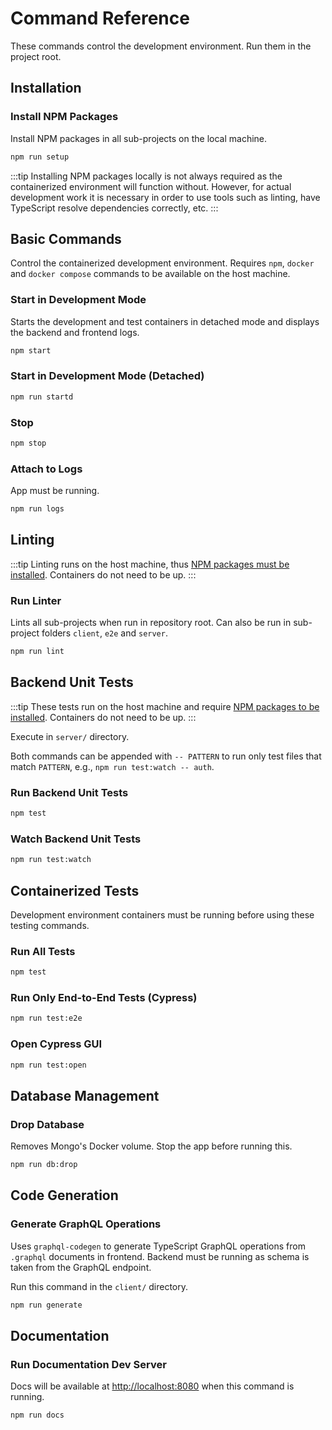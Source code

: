 # Command Reference

These commands control the development environment. Run them in the project
root.

## Installation

### Install NPM Packages

Install NPM packages in all sub-projects on the local machine.

```bash
npm run setup
```

:::tip Installing NPM packages locally is not always required as the
containerized environment will function without. However, for actual development
work it is necessary in order to use tools such as linting, have TypeScript
resolve dependencies correctly, etc. :::

## Basic Commands

Control the containerized development environment. Requires `npm`, `docker` and
`docker compose` commands to be available on the host machine.

### Start in Development Mode

Starts the development and test containers in detached mode and displays the
backend and frontend logs.

```bash
npm start
```

### Start in Development Mode (Detached)

```bash
npm run startd
```

### Stop

```bash
npm stop
```

### Attach to Logs

App must be running.

```bash
npm run logs
```

## Linting

:::tip Linting runs on the host machine, thus
[NPM packages must be installed](#installation). Containers do not need to be
up. :::

### Run Linter

Lints all sub-projects when run in repository root. Can also be run in
sub-project folders `client`, `e2e` and `server`.

```bash
npm run lint
```

## Backend Unit Tests

:::tip These tests run on the host machine and require
[NPM packages to be installed](#installation). Containers do not need to be up.
:::

Execute in `server/` directory.

Both commands can be appended with `-- PATTERN` to run only test files that
match `PATTERN`, e.g., `npm run test:watch -- auth`.

### Run Backend Unit Tests

```bash
npm test
```

### Watch Backend Unit Tests

```bash
npm run test:watch
```

## Containerized Tests

Development environment containers must be running before using these testing
commands.

### Run All Tests

```bash
npm test
```

### Run Only End-to-End Tests (Cypress)

```bash
npm run test:e2e
```

### Open Cypress GUI

```bash
npm run test:open
```

## Database Management

### Drop Database

Removes Mongo's Docker volume. Stop the app before running this.

```bash
npm run db:drop
```

## Code Generation

### Generate GraphQL Operations

Uses `graphql-codegen` to generate TypeScript GraphQL operations from `.graphql`
documents in frontend. Backend must be running as schema is taken from the
GraphQL endpoint.

Run this command in the `client/` directory.

```bash
npm run generate
```

## Documentation

### Run Documentation Dev Server

Docs will be available at [http://localhost:8080](http://localhost:8080) when
this command is running.

```bash
npm run docs
```
